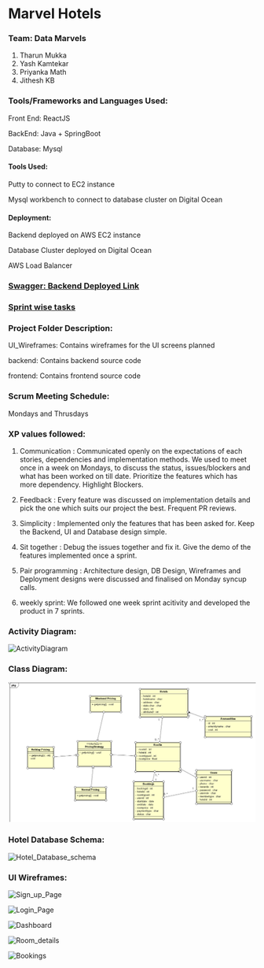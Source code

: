 # Marvel Hotels

### Team: Data Marvels

1. Tharun Mukka
2. Yash Kamtekar
3. Priyanka Math
4. Jithesh KB

### Tools/Frameworks and Languages Used:

Front End: ReactJS

BackEnd: Java + SpringBoot

Database: Mysql

#### Tools Used: 

Putty to connect to EC2 instance

Mysql workbench to connect to database cluster on Digital Ocean

#### Deployment:
Backend deployed on AWS EC2 instance

Database Cluster deployed on Digital Ocean

AWS Load Balancer

### [Swagger: Backend Deployed Link](http://ec2-34-235-151-159.compute-1.amazonaws.com:8081/swagger-ui/index.html)

### [Sprint wise tasks](https://docs.google.com/spreadsheets/d/1maXOmK5Y-3pWCJE2n4qdf0sdybZ7vg5R/edit?usp=sharing&ouid=102172335852872318515&rtpof=true&sd=true)

### Project Folder Description:
UI_Wireframes: Contains wireframes for the UI screens planned

backend: Contains backend source code

frontend: Contains frontend source code

### Scrum Meeting Schedule:
Mondays and Thrusdays

### XP values followed: 
1. Communication : Communicated openly on the expectations of each stories, dependencies and implementation methods. We used to meet once in a week on  Mondays, to discuss the status, issues/blockers and what has been worked on till date. Prioritize the features which has more dependency. Highlight Blockers. 
2. Feedback : Every feature was discussed on implementation details and pick the one which suits our project the best. Frequent PR reviews.

3. Simplicity : Implemented only the features that has been asked for. Keep the Backend, UI and Database design simple.

4. Sit together : Debug the issues together and fix it. Give the demo of the features implemented once a sprint.  

5. Pair programming : Architecture design, DB Design, Wireframes and Deployment designs were discussed and finalised on Monday syncup calls.

6. weekly sprint: We followed one week sprint acitivity and developed the product in 7 sprints. 

### Activity Diagram:

![ActivityDiagram](https://user-images.githubusercontent.com/21059586/167760465-d9ce17b6-96d7-4946-ab38-4cbfabc1524a.jpeg)

### Class Diagram:
![ClassDiagram](https://github.com/gopinathsjsu/team-project-data-marvels/blob/main/classdiagram.PNG)

### Hotel Database Schema:

![Hotel_Database_schema](https://user-images.githubusercontent.com/21059586/167760800-b3c22148-ff02-43fc-8edc-52035ba9a6bc.jpg)

### UI Wireframes:

![Sign_up_Page](https://user-images.githubusercontent.com/21059586/167761767-74c89247-4281-481b-bf74-b1e6134c997d.PNG)

![Login_Page](https://user-images.githubusercontent.com/21059586/167761789-29fb8b95-fe53-4e42-8a69-f7c9a4726177.PNG)

![Dashboard](https://user-images.githubusercontent.com/21059586/167761825-9475f098-88fd-4fc8-b1c8-c238d638a1fb.PNG)

![Room_details](https://user-images.githubusercontent.com/21059586/167761892-d1f74fa0-aaae-4fbb-8e50-529db46d42c0.PNG)

![Bookings](https://user-images.githubusercontent.com/21059586/167761942-e34d9fd4-962f-4d81-aa9f-b1af814ce55f.PNG)

